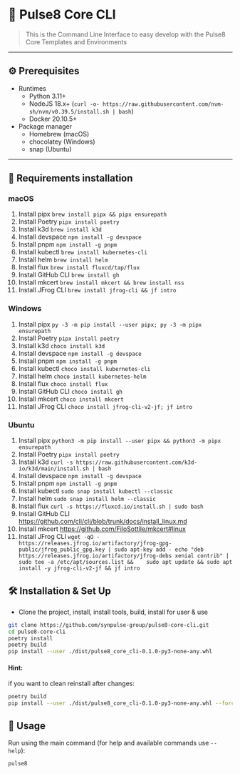 # 🚀 Pulse8 Core CLI

> This is the Command Line Interface to easy develop with the Pulse8 Core Templates and Environments

---

## ⚙️ Prerequisites 

- Runtimes
  - Python 3.11+
  - NodeJS 18.x+ (`curl -o- https://raw.githubusercontent.com/nvm-sh/nvm/v0.39.5/install.sh | bash`)
  - Docker 20.10.5+
- Package manager
  - Homebrew (macOS) 
  - chocolatey (Windows) 
  - snap (Ubuntu)

---

## 🛫 Requirements installation

### macOS
1. Install pipx `brew install pipx && pipx ensurepath`
2. Install Poetry `pipx install poetry`
3. Install k3d `brew install k3d`
4. Install devspace `npm install -g devspace`
5. Install pnpm `npm install -g pnpm`
6. Install kubectl `brew install kubernetes-cli`
7. Install helm `brew install helm`
8. Install flux `brew install fluxcd/tap/flux`
9. Install GitHub CLI `brew install gh`
10. Install mkcert `brew install mkcert && brew install nss`
11. Install JFrog CLI `brew install jfrog-cli && jf intro`

### Windows
1. Install pipx `py -3 -m pip install --user pipx; py -3 -m pipx ensurepath`
2. Install Poetry `pipx install poetry`
3. Install k3d `choco install k3d`
4. Install devspace `npm install -g devspace`
5. Install pnpm `npm install -g pnpm`
6. Install kubectl `choco install kubernetes-cli`
7. Install helm `choco install kubernetes-helm`
8. Install flux `choco install flux`
9. Install GitHub CLI `choco install gh`
10. Install mkcert `choco install mkcert`
11. Install JFrog CLI `choco install jfrog-cli-v2-jf; jf intro`

### Ubuntu
1. Install pipx `python3 -m pip install --user pipx && python3 -m pipx ensurepath`
2. Install Poetry `pipx install poetry`
3. Install k3d `curl -s https://raw.githubusercontent.com/k3d-io/k3d/main/install.sh | bash`
4. Install devspace `npm install -g devspace`
5. Install pnpm `npm install -g pnpm`
6. Install kubectl `sudo snap install kubectl --classic`
7. Install helm `sudo snap install helm --classic`
8. Install flux `curl -s https://fluxcd.io/install.sh | sudo bash`
9. Install GitHub CLI https://github.com/cli/cli/blob/trunk/docs/install_linux.md
10. Install mkcert https://github.com/FiloSottile/mkcert#linux
11. Install JFrog CLI `wget -qO - https://releases.jfrog.io/artifactory/jfrog-gpg-public/jfrog_public_gpg.key | sudo apt-key add -
echo "deb https://releases.jfrog.io/artifactory/jfrog-debs xenial contrib" | sudo tee -a /etc/apt/sources.list &&    sudo apt update &&
sudo apt install -y jfrog-cli-v2-jf &&
jf intro`


## 🛠 Installation & Set Up

- Clone the project, install, install tools, build, install for user & use

```bash
git clone https://github.com/synpulse-group/pulse8-core-cli.git
cd pulse8-core-cli
poetry install
poetry build
pip install --user ./dist/pulse8_core_cli-0.1.0-py3-none-any.whl
```

#### Hint: 
if you want to clean reinstall after changes:

```bash
poetry build
pip install --user ./dist/pulse8_core_cli-0.1.0-py3-none-any.whl --force-reinstall
```

## 🚗 Usage

Run using the main command (for help and available commands use `--help`):
```bash
pulse8
```

